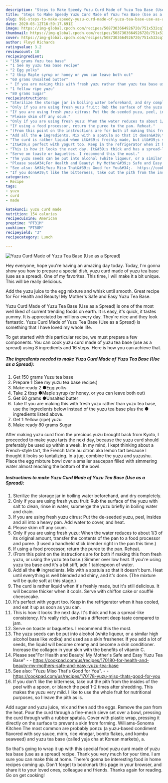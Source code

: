 ```yaml
---
description: "Steps to Make Speedy Yuzu Curd Made of Yuzu Tea Base (Use as a Spread)"
title: "Steps to Make Speedy Yuzu Curd Made of Yuzu Tea Base (Use as a Spread)"
slug: 991-steps-to-make-speedy-yuzu-curd-made-of-yuzu-tea-base-use-as-a-spread
date: 2020-05-12T16:59:17.691Z
image: https://img-global.cpcdn.com/recipes/5087303664926720/751x532cq70/yuzu-curd-made-of-yuzu-tea-base-use-as-a-spread-recipe-main-photo.jpg
thumbnail: https://img-global.cpcdn.com/recipes/5087303664926720/751x532cq70/yuzu-curd-made-of-yuzu-tea-base-use-as-a-spread-recipe-main-photo.jpg
cover: https://img-global.cpcdn.com/recipes/5087303664926720/751x532cq70/yuzu-curd-made-of-yuzu-tea-base-use-as-a-spread-recipe-main-photo.jpg
author: Floyd Richards
ratingvalue: 3.2
reviewcount: 10
recipeingredient:
- "150 grams Yuzu tea base"
- "1 See my yuzu tea base recipe"
- "2 Egg yolks"
- "2 tbsp Maple syrup or honey or you can leave both out"
- "60 grams Unsalted butter"
- " If you are making this with fresh yuzu rather than yuzu tea base use the ingredients below instead of the yuzu tea base plus the  ingredients listed above"
- "1 Yellow ripe yuzu"
- "80 grams Sugar"
recipeinstructions:
- "Sterilize the storage jar in boiling water beforehand, and dry completely."
- "Only if you are using fresh yuzu fruit: Rub the surface of the yuzu with salt to clean, rinse in water, submerge the yuzu briefly in boiling water and drain."
- "If you are using fresh yuzu citrus: Put the de-seeded yuzu, peel, insides and all into a heavy pan. Add water to cover, and heat."
- "Please skim off any scum."
- "Only if you are using fresh yuzu: When the water reduces to about 1/3 of its original amount, transfer the contents of the pan to a food processor and puree. (I used a handheld stick blender right in the pan this time.)"
- "If using a food processor, return the puree to the pan. Reheat."
- "(From this point on the instructions are for both if making this from fresh yuzu, or using the yuzu tea base.) Simmer over low heat. If you&#39;re using yuzu tea base and it&#39;s a bit stiff, add 1 tablespoon of water."
- "Add all the ● ingredients. Mix with a spatula so that it doesn&#39;t burn. Heat until everything is well blended and shiny, and it&#39;s done. (The mixture will be quite soft at this stage.)"
- "The curd is rather liquid when it&#39;s freshly made, but it&#39;s still delicious. It will become thicker when it cools. Serve with chiffon cake or soufflé cheesecake."
- "It&#39;s perfect with yogurt too. Keep in the refrigerator when it has cooled, and eat it up as soon as you can."
- "This is how it looks the next day. It&#39;s thick and has a spread-like consistency. It&#39;s really rich, and has a different deep taste compared to jam."
- "Serve on toaste or baguettes. I recommend this the most."
- "The yuzu seeds can be put into alcohol (white liqueur, or a similar high alcohol base like vodka) and used as a skin freshener. If you add a lot of seeds, the liquid will become creamy and become a skin conditioner. Increase the collagen in your skin with the benefits of vitamin C."
- "Please see&#34;For Health and Beauty! My Mother&#39;s Safe and Easy Yuzu Tea Base&#34;  https://cookpad.com/us/recipes/170180-for-health-and-beauty-my-mothers-safe-and-easy-yuzu-tea-base"
- "See also: &#34;Yuzu Miso That&#39;s Good for You&#34;.  https://cookpad.com/us/recipes/170178-yuzu-miso-thats-good-for-you"
- "If you don&#39;t like the bitterness, take out the pith from the insides of the peel with a spoon, or blanch the peel 1-2 times after shredding. This makes the yuzu very mild. I like to use the whole fruit for nutritional purposes, so I leave the pith as is."
categories:
- Recipe
tags:
- yuzu
- curd
- made

katakunci: yuzu curd made 
nutrition: 154 calories
recipecuisine: American
preptime: "PT31M"
cooktime: "PT58M"
recipeyield: "3"
recipecategory: Lunch

---
```



![Yuzu Curd Made of Yuzu Tea Base (Use as a Spread)](https://img-global.cpcdn.com/recipes/5087303664926720/751x532cq70/yuzu-curd-made-of-yuzu-tea-base-use-as-a-spread-recipe-main-photo.jpg)

Hey everyone, hope you're having an amazing day today. Today, I'm gonna show you how to prepare a special dish, yuzu curd made of yuzu tea base (use as a spread). One of my favorites. This time, I will make it a bit unique. This will be really delicious.

Add the yuzu juice to the egg mixture and whisk until smooth. Great recipe for For Health and Beauty! My Mother&#39;s Safe and Easy Yuzu Tea Base.

Yuzu Curd Made of Yuzu Tea Base (Use as a Spread) is one of the most well liked of current trending foods on earth. It is easy, it's quick, it tastes yummy. It is appreciated by millions every day. They're nice and they look fantastic. Yuzu Curd Made of Yuzu Tea Base (Use as a Spread) is something that I have loved my whole life.


To get started with this particular recipe, we must prepare a few components. You can cook yuzu curd made of yuzu tea base (use as a spread) using 8 ingredients and 16 steps. Here is how you can achieve that.

<!--inarticleads1-->

##### The ingredients needed to make Yuzu Curd Made of Yuzu Tea Base (Use as a Spread):

1. Get 150 grams Yuzu tea base
1. Prepare 1 (See my yuzu tea base recipe:)
1. Make ready 2 ●Egg yolks
1. Take 2 tbsp ●Maple syrup (or honey, or you can leave both out)
1. Get 60 grams ●Unsalted butter
1. Take  If you are making this with fresh yuzu rather than yuzu tea base, use the ingredients below instead of the yuzu tea base plus the ● ingredients listed above.
1. Get 1 Yellow (ripe) yuzu
1. Make ready 80 grams Sugar


After making yuzu curd from the precious yuzu brought back from Kyoto, I proceeded to make yuzu tarts the next day, because the yuzu curd should preferably be used up within a week. In my mind, I kept thinking about a French-style tart, the French tarte au citron aka lemon tart because I thought it looks so tantalizing. In a jug, combine the yuzu and yuzushu. Place the egg mixture bowl over a smaller saucepan filled with simmering water almost reaching the bottom of the bowl. 

<!--inarticleads2-->

##### Instructions to make Yuzu Curd Made of Yuzu Tea Base (Use as a Spread):

1. Sterilize the storage jar in boiling water beforehand, and dry completely.
1. Only if you are using fresh yuzu fruit: Rub the surface of the yuzu with salt to clean, rinse in water, submerge the yuzu briefly in boiling water and drain.
1. If you are using fresh yuzu citrus: Put the de-seeded yuzu, peel, insides and all into a heavy pan. Add water to cover, and heat.
1. Please skim off any scum.
1. Only if you are using fresh yuzu: When the water reduces to about 1/3 of its original amount, transfer the contents of the pan to a food processor and puree. (I used a handheld stick blender right in the pan this time.)
1. If using a food processor, return the puree to the pan. Reheat.
1. (From this point on the instructions are for both if making this from fresh yuzu, or using the yuzu tea base.) Simmer over low heat. If you&#39;re using yuzu tea base and it&#39;s a bit stiff, add 1 tablespoon of water.
1. Add all the ● ingredients. Mix with a spatula so that it doesn&#39;t burn. Heat until everything is well blended and shiny, and it&#39;s done. (The mixture will be quite soft at this stage.)
1. The curd is rather liquid when it&#39;s freshly made, but it&#39;s still delicious. It will become thicker when it cools. Serve with chiffon cake or soufflé cheesecake.
1. It&#39;s perfect with yogurt too. Keep in the refrigerator when it has cooled, and eat it up as soon as you can.
1. This is how it looks the next day. It&#39;s thick and has a spread-like consistency. It&#39;s really rich, and has a different deep taste compared to jam.
1. Serve on toaste or baguettes. I recommend this the most.
1. The yuzu seeds can be put into alcohol (white liqueur, or a similar high alcohol base like vodka) and used as a skin freshener. If you add a lot of seeds, the liquid will become creamy and become a skin conditioner. Increase the collagen in your skin with the benefits of vitamin C.
1. Please see&#34;For Health and Beauty! My Mother&#39;s Safe and Easy Yuzu Tea Base&#34; -  - https://cookpad.com/us/recipes/170180-for-health-and-beauty-my-mothers-safe-and-easy-yuzu-tea-base
1. See also: &#34;Yuzu Miso That&#39;s Good for You&#34;. -  - https://cookpad.com/us/recipes/170178-yuzu-miso-thats-good-for-you
1. If you don&#39;t like the bitterness, take out the pith from the insides of the peel with a spoon, or blanch the peel 1-2 times after shredding. This makes the yuzu very mild. I like to use the whole fruit for nutritional purposes, so I leave the pith as is.


Add sugar and yuzu juice, mix and then add the eggs. Remove the pan from the heat. Pour the curd through a fine-mesh sieve set over a bowl, pressing the curd through with a rubber spatula. Cover with plastic wrap, pressing it directly on the surface to prevent a skin from forming. Williams-Sonoma Kitchen The most common are probably ponzu (a yuzu-based condiment flavored with soy sauce, mirin, rice vinegar, bonito flakes, and kombu seaweed) and yuzu tea base (called yuja cha at Korean markets), a. 

So that's going to wrap it up with this special food yuzu curd made of yuzu tea base (use as a spread) recipe. Thank you very much for your time. I am sure you can make this at home. There's gonna be interesting food in home recipes coming up. Don't forget to bookmark this page in your browser, and share it to your loved ones, colleague and friends. Thanks again for reading. Go on get cooking!
